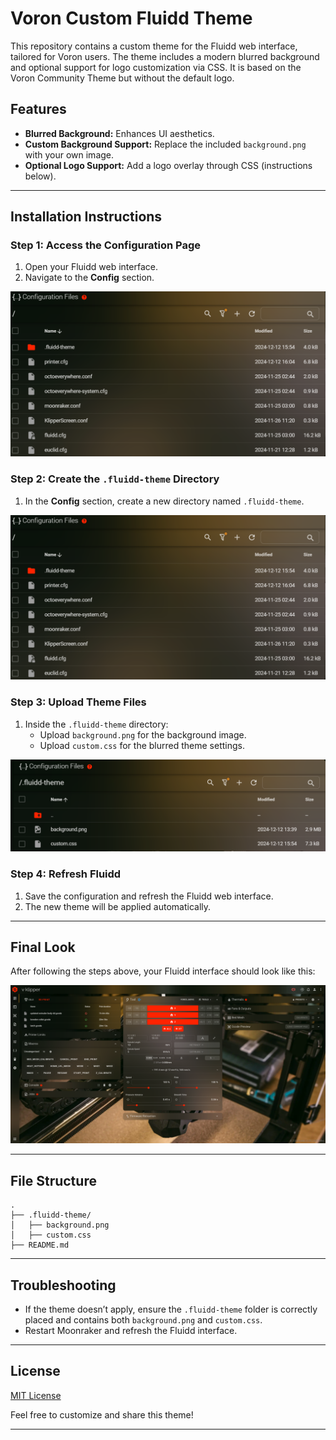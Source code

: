 # Voron Custom Fluidd Theme

This repository contains a custom theme for the Fluidd web interface, tailored for Voron users. The theme includes a modern blurred background and optional support for logo customization via CSS. It is based on the Voron Community Theme but without the default logo.

## Features

- **Blurred Background:** Enhances UI aesthetics.
- **Custom Background Support:** Replace the included `background.png` with your own image.
- **Optional Logo Support:** Add a logo overlay through CSS (instructions below).

---

## Installation Instructions

### Step 1: Access the Configuration Page

1. Open your Fluidd web interface.
2. Navigate to the **Config** section.

![Configuration Page Screenshot](https://github.com/jobsanbiju/voron-fluidd-theme/raw/main/screenshots/config%20screenshot.png)

### Step 2: Create the `.fluidd-theme` Directory

1. In the **Config** section, create a new directory named `.fluidd-theme`.

![Create .fluidd-theme Directory Screenshot](https://github.com/jobsanbiju/voron-fluidd-theme/raw/main/screenshots/config%20screenshot.png)

### Step 3: Upload Theme Files

1. Inside the `.fluidd-theme` directory:
   - Upload `background.png` for the background image.
   - Upload `custom.css` for the blurred theme settings.

![Upload Theme Files Screenshot](https://github.com/jobsanbiju/voron-fluidd-theme/raw/main/screenshots/fluid-theme%20screenshot.png)

### Step 4: Refresh Fluidd

1. Save the configuration and refresh the Fluidd web interface.
2. The new theme will be applied automatically.

---

## Final Look

After following the steps above, your Fluidd interface should look like this:

![Final Theme Look](https://github.com/jobsanbiju/voron-fluidd-theme/raw/main/screenshots/main%20page.png)

---

## File Structure

```
.
├── .fluidd-theme/
│   ├── background.png
│   ├── custom.css
├── README.md
```

---

## Troubleshooting

- If the theme doesn’t apply, ensure the `.fluidd-theme` folder is correctly placed and contains both `background.png` and `custom.css`.
- Restart Moonraker and refresh the Fluidd interface.

---

## License

[MIT License](LICENSE)

Feel free to customize and share this theme!

---
